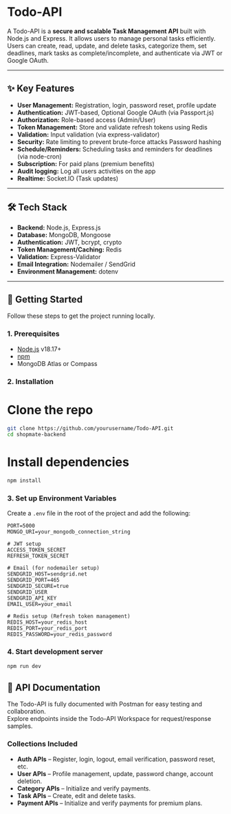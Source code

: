 # Todo-API

A Todo-API is a **secure and scalable Task Management API** built with Node.js and Express. It allows users to manage personal tasks efficiently. Users can create, read, update, and delete tasks, categorize them, set deadlines, mark tasks as complete/incomplete, and authenticate via JWT or Google OAuth.

---

## ✨ Key Features

- **User Management:** Registration, login, password reset, profile update  
- **Authentication:** JWT-based, Optional Google OAuth (via Passport.js)
- **Authorization:** Role-based access (Admin/User)  
- **Token Management:** Store and validate refresh tokens using Redis  
- **Validation:** Input validation (via express-validator)
- **Security:** Rate limiting to prevent brute-force attacks Password hashing
- **Schedule/Reminders:** Scheduling tasks and reminders for deadlines (via node-cron)
- **Subscription:** For paid plans (premium benefits) 
- **Audit logging:** Log all users activities on the app
- **Realtime:** Socket.IO (Task updates)


---

## 🛠 Tech Stack

- **Backend:** Node.js, Express.js  
- **Database:** MongoDB, Mongoose  
- **Authentication:** JWT, bcrypt, crypto  
- **Token Management/Caching:** Redis   
- **Validation:** Express-Validator  
- **Email Integration:** Nodemailer / SendGrid  
- **Environment Management:** dotenv  

---

## 🚀 Getting Started

Follow these steps to get the project running locally.

### 1. Prerequisites

- [Node.js](https://nodejs.org/en/) v18.17+  
- [npm](https://www.npmjs.com/)  
- MongoDB Atlas or Compass

### 2. Installation

# Clone the repo
```bash
git clone https://github.com/yourusername/Todo-API.git
cd shopmate-backend
```
# Install dependencies
```bash
npm install
```

### 3. Set up Environment Variables
   
   Create a `.env` file in the root of the project and add the following:

   ```env
   PORT=5000
   MONGO_URI=your_mongodb_connection_string

   # JWT setup
   ACCESS_TOKEN_SECRET
   REFRESH_TOKEN_SECRET

   # Email (for nodemailer setup)
   SENDGRID_HOST=sendgrid.net
   SENDGRID_PORT=465
   SENDGRID_SECURE=true
   SENDGRID_USER
   SENDGRID_API_KEY
   EMAIL_USER=your_email

   # Redis setup (Refresh token management)
   REDIS_HOST=your_redis_host
   REDIS_PORT=your_redis_port
   REDIS_PASSWORD=your_redis_password
   ```

### 4. Start development server
   ```bash
   npm run dev
   ```

## 📖 API Documentation

The Todo-API is fully documented with Postman for easy testing and collaboration.  
Explore endpoints inside the Todo-API Workspace for request/response samples.

### Collections Included
- **Auth APIs** – Register, login, logout, email verification, password reset, etc.  
- **User APIs** – Profile management, update, password change, account deletion. 
- **Category APIs** – Initialize and verify payments.   
- **Task APIs** – Create, edit and delete tasks.  
- **Payment APIs** – Initialize and verify payments for premium plans. 

